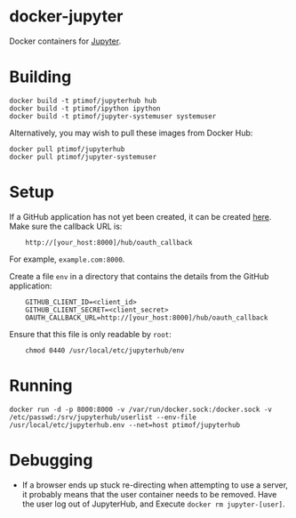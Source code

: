 # docker-jupyter

Docker containers for [Jupyter](http://jupyter.org).

# Building

	docker build -t ptimof/jupyterhub hub
	docker build -t ptimof/ipython ipython
	docker build -t ptimof/jupyter-systemuser systemuser

Alternatively, you may wish to pull these images from Docker Hub:

	docker pull ptimof/jupyterhub
	docker pull ptimof/jupyter-systemuser

# Setup

If a GitHub application has not yet been created, it can be created
[here](https://github.com/settings/applications/new). Make sure the
callback URL is:

        http://[your_host:8000]/hub/oauth_callback

For example, `example.com:8000`.

Create a file `env` in a directory that contains the details from
the GitHub application:

        GITHUB_CLIENT_ID=<client_id>
        GITHUB_CLIENT_SECRET=<client_secret>
        OAUTH_CALLBACK_URL=http://[your_host:8000]/hub/oauth_callback

Ensure that this file is only readable by `root`:

        chmod 0440 /usr/local/etc/jupyterhub/env

# Running

	docker run -d -p 8000:8000 -v /var/run/docker.sock:/docker.sock -v /etc/passwd:/srv/jupyterhub/userlist --env-file /usr/local/etc/jupyterhub.env --net=host ptimof/jupyterhub

# Debugging

* If a browser ends up stuck re-directing when attempting to use a server, it probably means that the 
user container needs to be removed. Have the user log out of JupyterHub, and Execute `docker rm jupyter-[user]`.
